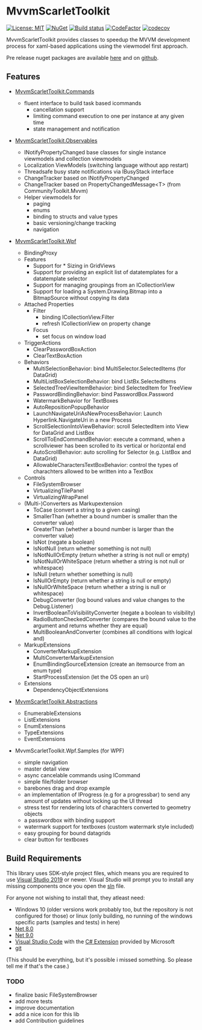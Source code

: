 # MvvmScarletToolkit

[![License: MIT](https://img.shields.io/badge/License-MIT-blue.svg)](https://github.com/Insire/MvvmScarletToolkit/blob/master/license.md)
[![NuGet](https://img.shields.io/nuget/v/MvvmScarletToolkit.svg?style=flat-square&label=nuget)](https://www.nuget.org/packages/MvvmScarletToolkit/)
[![Build status](https://dev.azure.com/SoftThorn/MvvmScarletToolkit/_apis/build/status/MvvmScarletToolkit-CD)](https://dev.azure.com/SoftThorn/MvvmScarletToolkit/_build/latest?definitionId=1)
[![CodeFactor](https://www.codefactor.io/repository/github/insire/mvvmscarlettoolkit/badge)](https://www.codefactor.io/repository/github/insire/mvvmscarlettoolkit)
[![codecov](https://codecov.io/gh/Insire/MvvmScarletToolkit/branch/master/graph/badge.svg)](https://codecov.io/gh/Insire/MvvmScarletToolkit)

MvvmScarletToolkit provides classes to speedup the MVVM development process for xaml-based applications using the viewmodel first approach.

Pre release nuget packages are available [here](https://pkgs.dev.azure.com/SoftThorn/_packaging/SoftThorn/nuget/v3/index.json) and on [github](https://github.com/Insire/MvvmScarletToolkit/packages).

## Features

- [MvvmScarletToolkit.Commands](src/MvvmScarletToolkit.Commands/readme.md)

  - fluent interface to build task based icommands
    - cancellation support
    - limiting command execution to one per instance at any given time
    - state management and notification

- [MvvmScarletToolkit.Observables](src/MvvmScarletToolkit.Observables/readme.md)

  - INotifyPropertyChanged base classes for single instance viewmodels and collection viewmodels
  - Localization ViewModels (switching language without app restart)
  - Threadsafe busy state notifications via IBusyStack interface
  - ChangeTracker based on INotifyPropertyChanged
  - ChangeTracker based on PropertyChangedMessage\<T> (from CommunityToolkit.Mvvm)
  - Helper viewmodels for
    - paging
    - enums
    - binding to structs and value types
    - basic versioning/change tracking
    - navigation

- [MvvmScarletToolkit.Wpf](src/MvvmScarletToolkit.Wpf/readme.md)

  - BindingProxy
  - Features
    - Support for * Sizing in GridViews
    - Support for providing an explicit list of datatemplates for a datatemplate selector
    - Support for managing groupings from an ICollectionView
    - Support for loading a System.Drawing.Bitmap into a BitmapSource without copying its data
  - Attached Properties
    - Filter
      - binding ICollectionView.Filter
      - refresh ICollectionView on property change
    - Focus
      - set focus on window load
  - TriggerActions
    - ClearPasswordBoxAction
    - ClearTextBoxAction
  - Behaviors
    - MultiSelectionBehavior: bind MultiSelector.SelectedItems (for DataGrid)
    - MultiListBoxSelectionBehavior: bind ListBx.SelectedItems
    - SelectedTreeViewItemBehavior: bind SelectedItem for TreeView
    - PasswordBindingBehavior: bind PasswordBox.Password
    - WatermarkBehavior for TextBoxes
    - AutoRepositionPopupBehavior
    - LaunchNavigateUriAsNewProcessBehavior: Launch Hyperlink.NavigateUri in a new Process
    - ScrollSelectionIntoViewBehavior: scroll SelectedItem into View for DataGrid and ListBox
    - ScrollToEndCommandBehavior: execute a command, when a scrollviewer has been scrolled to its vertical or horizontal end
    - AutoScrollBehavior: auto scrolling for Selector (e.g. ListBox and DataGrid)
    - AllowableCharactersTextBoxBehavior: control the types of charachters allowed to be written into a TextBox
  - Controls
    - FileSystemBrowser
    - VirtualizingTilePanel
    - VirtualizingWrapPanel
  - (Multi-)Converters as Markupextension
    - ToCase (convert a string to a given casing)
    - SmallerThan (whether a bound number is smaller than the converter value)
    - GreaterThan (whether a bound number is larger than the converter value)
    - IsNot (negate a boolean)
    - IsNotNull (return whether something is not null)
    - IsNotNullOrEmpty (return whether a string is not null or empty)
    - IsNotNullOrWhiteSpace (return whether a string is not null or whitespace)
    - IsNull (return whether something is null)
    - IsNullOrEmpty (return whether a string is null or empty)
    - IsNullOrWhiteSpace (return whether a string is null or whitespace)
    - DebugConverter (log bound values and value changes to the Debug.Listener)
    - InvertBooleanToVisibilityConverter (negate a boolean to visibility)
    - RadioButtonCheckedConverter (compares the bound value to the argument and returns whether they are equal)
    - MultiBooleanAndConverter (combines all conditions with logical and)
  - MarkupExtensions
    - ConverterMarkupExtension
    - MultiConverterMarkupExtension
    - EnumBindingSourceExtension (create an itemsource from an enum type)
    - StartProcessExtension (let the OS open an uri)
  - Extensions
    - DependencyObjectExtensions

- [MvvmScarletToolkit.Abstractions](src/MvvmScarletToolkit.Abstractions/readme.md)

  - EnumerableExtensions
  - ListExtensions
  - EnumExtensions
  - TypeExtensions
  - EventExtensions

- MvvmScarletToolkit.Wpf.Samples (for WPF)

  - simple navigation
  - master detail view
  - async cancelable commands using ICommand
  - simple file/folder browser
  - barebones drag and drop example
  - an implementation of IProgress (e.g for a progressbar) to send any amount of updates without locking   up the UI thread
  - stress test for rendering lots of charachters converted to geometry objects
  - a passwordbox with binding support
  - watermark support for textboxes (custom watermark style included)
  - easy grouping for bound datagrids
  - clear button for textboxes

## Build Requirements

This library uses SDK-style project files, which means you are required to use [Visual Studio 2019](https://visualstudio.microsoft.com/vs/community/) or newer. Visual Studio will prompt you to install any missing components once you open the [sln](./MvvmScarletToolkit.sln) file.

For anyone not wishing to install that, they atleast need:

- Windows 10 (older versions work probably too, but the repository is not configured for those) or linux (only building, no running of the windows specific parts (samples and tests) in here)
- [Net 8.0](https://dotnet.microsoft.com/download/dotnet-core/8.0)
- [Net 9.0](https://dotnet.microsoft.com/download/dotnet-core/9.0)
- [Visual Studio Code](https://code.visualstudio.com/) with the [C# Extension](https://github.com/OmniSharp/omnisharp-vscode) provided by Microsoft
- [git](https://git-scm.com/)

(This should be everything, but it's possible i missed something. So please tell me if that's the case.)

### TODO

- finalize basic FileSystemBrowser
- add more tests
- improve documentation
- add a nice icon for this lib
- add Contribution guidelines
